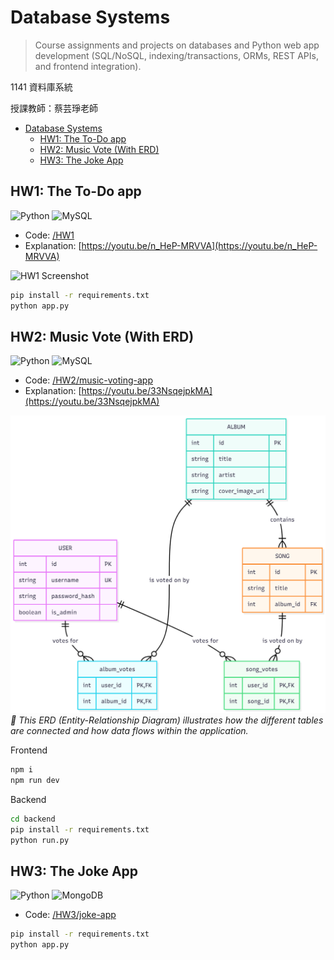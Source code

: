 # Database Systems

> Course assignments and projects on databases and Python web app development (SQL/NoSQL, indexing/transactions, ORMs, REST APIs, and frontend integration).

1141 資料庫系統

授課教師：蔡芸琤老師

<!--
![Python](https://img.shields.io/badge/python-3670A0?style=for-the-badge&logo=python&logoColor=ffdd54)
![MySQL](https://img.shields.io/badge/mysql-4479A1.svg?style=for-the-badge&logo=mysql&logoColor=white)
![MongoDB](https://img.shields.io/badge/MongoDB-%234ea94b.svg?style=for-the-badge&logo=mongodb&logoColor=white) -->

- [Database Systems](#database-systems)
  - [HW1: The To-Do app](#hw1-the-to-do-app)
  - [HW2: Music Vote (With ERD)](#hw2-music-vote-with-erd)
  - [HW3: The Joke App](#hw3-the-joke-app)

## HW1: The To-Do app
![Python](https://img.shields.io/badge/python-3670A0?style=for-the-badge&logo=python&logoColor=ffdd54)
![MySQL](https://img.shields.io/badge/mysql-4479A1.svg?style=for-the-badge&logo=mysql&logoColor=white)
- Code: [/HW1](./HW1)
- Explanation: [https://youtu.be/n_HeP-MRVVA](https://youtu.be/n_HeP-MRVVA)

![HW1 Screenshot](https://github.com/user-attachments/assets/585ed759-f906-4361-bd5e-cfcece702d02)

```bash
pip install -r requirements.txt
python app.py
```

## HW2: Music Vote (With ERD)
![Python](https://img.shields.io/badge/python-3670A0?style=for-the-badge&logo=python&logoColor=ffdd54)
![MySQL](https://img.shields.io/badge/mysql-4479A1.svg?style=for-the-badge&logo=mysql&logoColor=white)
- Code: [/HW2/music-voting-app](./HW2/music-voting-app)
- Explanation: [https://youtu.be/33NsqejpkMA](https://youtu.be/33NsqejpkMA)

![ERD](./HW2/music-voting-app/HW2-ERD.png)
*🔼 This ERD (Entity-Relationship Diagram) illustrates how the different tables are connected and how data flows within the application.*

Frontend
```bash
npm i
npm run dev
```

Backend
```bash
cd backend
pip install -r requirements.txt
python run.py
```

## HW3: The Joke App
![Python](https://img.shields.io/badge/python-3670A0?style=for-the-badge&logo=python&logoColor=ffdd54)
![MongoDB](https://img.shields.io/badge/MongoDB-%234ea94b.svg?style=for-the-badge&logo=mongodb&logoColor=white)
- Code: [/HW3/joke-app](./HW3/joke-app)

```bash
pip install -r requirements.txt
python app.py
```
